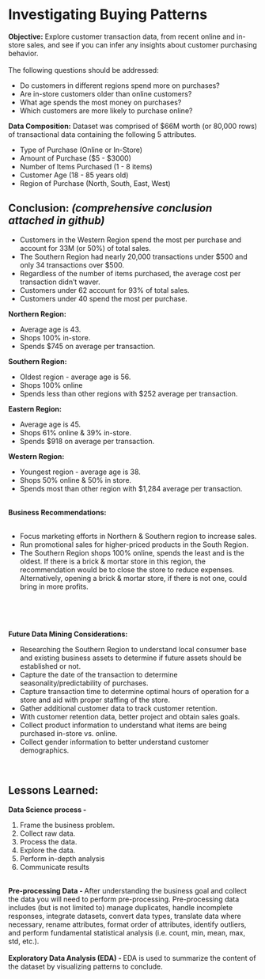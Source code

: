 # Investigating Buying Patterns
 
<b>Objective:</b> Explore customer transaction data, from recent online and in-store sales, and see if you can infer any insights about customer purchasing behavior.<br><br>
The following questions should be addressed: <br>
<ul>
	<li>Do customers in different regions spend more on purchases?</li>
 	<li>Are in-store customers older than online customers?</li>
	<li>What age spends the most money on purchases?</li>
  <li>Which customers are more likely to purchase online?</li>
</ul>

<b>Data Composition:</b> Dataset was comprised of $66M worth (or 80,000 rows) of transactional data containing the following 5 attributes. 
<ul>
	<li>Type of Purchase (Online or In-Store)</li>
 	<li>Amount of Purchase ($5 - $3000)</li>
	<li>Number of Items Purchased (1 - 8 items)</li>
  <li>Customer Age (18 - 85 years old)</li>
 	<li>Region of Purchase (North, South, East, West)</li>
</ul>

## <b>Conclusion:</b> <em><b> (comprehensive conclusion attached in github)</em></b>
<ul>
	<li>Customers in the Western Region spend the most per purchase and account for 33M (or 50%) of total sales.</li>
	<li>The Southern Region had nearly 20,000 transactions under $500 and only 34 transactions over $500.</li>
	<li>Regardless of the number of items purchased, the average cost per transaction didn’t waver.</li>
  <li>Customers under 62 account for 93% of total sales.</li>
  <li>Customers under 40 spend the most per purchase.</li>
</ul>
<b>Northern Region:</b><ul>
	<li>Average age is 43.</li>
	<li>Shops 100% in-store.</li>
	<li>Spends $745 on average per transaction.</li>
</ul>
<b>Southern Region:</b>
<ul>
	<li>Oldest region - average age is 56.</li>
	<li>Shops 100% online</li>
	<li>Spends less than other regions with $252 average per transaction. </li>
</ul>
<b>Eastern Region:</b>
<ul>
	<li>Average age is 45.</li>
	<li>Shops 61% online & 39% in-store.</li>
	<li>Spends $918 on average per transaction.</li>
</ul>
<b>Western Region:</b>
<ul>
	<li>Youngest region - average age is 38.</li>
	<li>Shops 50% online & 50% in store.</li>
	<li>Spends most than other region with $1,284 average per transaction.</li>
</ul>
<br>
<b>Business Recommendations:</b><br> <br>
<ul>
  <li>Focus marketing efforts in Northern & Southern region to increase sales. </li>
  <li>Run promotional sales for higher-priced products in the South Region.</li>
  <li>The Southern Region shops 100% online, spends the least and is the oldest. If there is a brick & mortar store in this region, the recommendation would be to close the store to reduce expenses. Alternatively, opening a brick & mortar store, if there is not one, could bring in more profits.</li>
</ul>
<br>
<br><br>

<b>Future Data Mining Considerations:</b><br>

<ul>
  <li>Researching the Southern Region to understand local consumer base and existing business assets to determine if future assets should be established or not.</li>
  <li>Capture the date of the transaction to determine seasonality/predictability of purchases.</li>
  <li>Capture transaction time to determine optimal hours of operation for a store and aid with proper staffing of the store.</li>
  <li>Gather additional customer data to track customer retention.</li>
  <li>With customer retention data, better project and obtain sales goals.</li> 
  <li>Collect product information to understand what items are being purchased in-store vs. online.</li>
  <li>Collect gender information to better understand customer demographics.</li>
 </ul>
<br>

## Lessons Learned:

<b>Data Science process -</b>
<ol>
  <li>Frame the business problem.</li> 
  <li>Collect raw data.</li>
  <li>Process the data.</li>
  <li>Explore the data.</li>
  <li>Perform in-depth analysis</li>
  <li>Communicate results</li>
 </ol> 
<br> 
<b>Pre-processing Data - </b> After understanding the business goal and collect the data you will need to perform pre-processing. Pre-processing data includes (but is not limited to) manage duplicates, handle incomplete responses, integrate datasets, convert data types, translate data where necessary, rename attributes, format order of attributes, identify outliers, and perform fundamental statistical analysis (i.e. count, min, mean, max, std, etc.).
<br><br>
<b>Exploratory Data Analysis (EDA) - </b> EDA is used to summarize the content of the dataset by visualizing patterns to conclude.  
